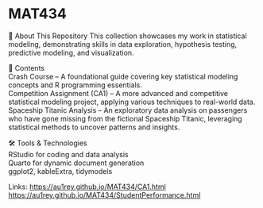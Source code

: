 # MAT434

🚀 About This Repository
This collection showcases my work in statistical modeling, demonstrating skills in data exploration, hypothesis testing, predictive modeling, and visualization.  

📂 Contents  
Crash Course – A foundational guide covering key statistical modeling concepts and R programming essentials.  
Competition Assignment (CA1) – A more advanced and competitive statistical modeling project, applying various techniques to real-world data.  
Spaceship Titanic Analysis – An exploratory data analysis on passengers who have gone missing from the fictional Spaceship Titanic, leveraging statistical methods to uncover patterns and insights.  
  
🛠 Tools & Technologies  
RStudio for coding and data analysis  
Quarto for dynamic document generation  
ggplot2, kableExtra, tidymodels  

Links:
https://au1rey.github.io/MAT434/CA1.html
https://au1rey.github.io/MAT434/StudentPerformance.html
